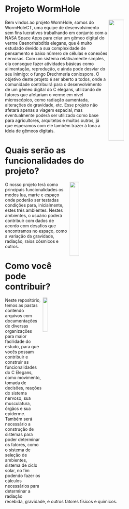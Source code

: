 # Projeto WormHole
<img align="right" width="32%" src="https://github.com/FabriThomas/WormHole/assets/133991330/33ed56f2-36e7-4c52-98fa-995c64adefaa">

Bem vindos ao projeto WormHole, somos do WormHoleCT, uma equipe de desenvolvimento sem fins lucrativos trabalhando em conjunto com a NASA Space Apps para criar um gêmeo digital do verme  Caenorhabditis elegans, que é muito estudado devido a sua complexidade de pensamento e baixo número de células e conexões nervosas. Com um sistema relativamente simples, ela consegue fazer atividades básicas como alimentação, reprodução, e ainda pode desviar do seu inimigo: o fungo Drechmeria coniospora. O objetivo deste projeto é ser aberto a todos, onde a comunidade contribuirá para o desenvolvimento de um gêmeo digital do C elegans, utilizando de fatores que afetariam o verme em nível microscópico, como radiação aumentada, alterações de gravidade, etc. Esse projeto não afetará apenas a viagem espacial, mas eventualmente poderá ser utilizado como base para agricultores, arquitetos e muitos outros, já que esperamos com ele também trazer à tona a ideia de gêmeos digitais.

# Quais serão as funcionalidades do projeto?
<img align="right" width="25%" src="https://github.com/FabriThomas/WormHole/assets/133991330/61fe9d82-0fdb-431c-a377-ce97e8fd8901"> 

O nosso projeto terá como principais funcionalidades os modos lua, marte e espaço onde poderão ser testadas condições para, inicialmente, estes três ambientes. Nestes ambientes, o usuário poderá contribuir com dados de acordo com desafios que encontramos no espaço, como a variação da gravidade, radiação, raios cósmicos e outros.

# Como você pode contribuir?
<img align="right" width="17%" src="https://github.com/FabriThomas/WormHole/assets/133991330/80ba6991-ae75-46b4-a844-657576b3b61d">

Neste repositório, temos as pastas contendo arquivos com documentações de diversas organizações para maior facilidade do estudo, para que vocês possam contribuir e construir as funcionalidades do C Elegans, como movimento, tomada de decisões, reações do sistema nervoso, sua musculatura, órgãos e sua epiderme. Também será necessário a construção de sistemas para poder determinar os fatores, como o sistema de seleção de ambientes, sistema de ciclo solar, no fim podendo fazer os cálculos necessários para determinar a radiação recebida, gravidade, e outros fatores físicos e químicos.
